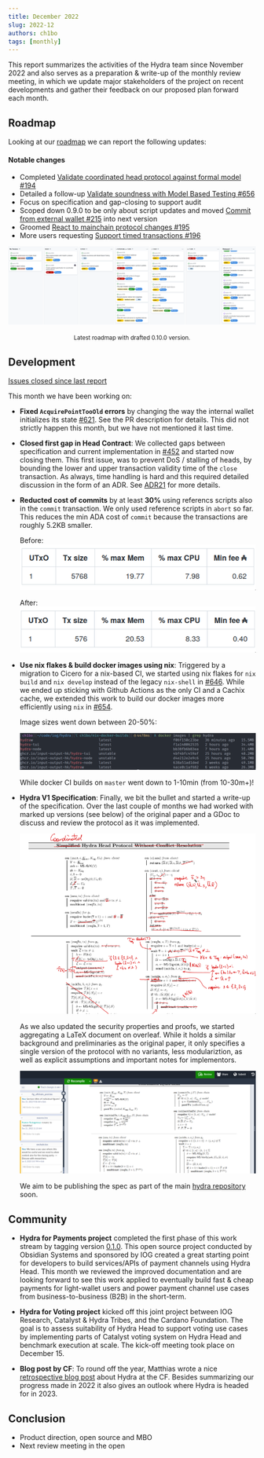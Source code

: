 ```yaml
---
title: December 2022
slug: 2022-12
authors: ch1bo
tags: [monthly]
---
```


This report summarizes the activities of the Hydra team since November 2022 and also serves as a preparation & write-up of the monthly review meeting, in which we update major stakeholders of the project on recent developments and gather their feedback on our proposed plan forward each month.

## Roadmap

Looking at our [roadmap](https://github.com/orgs/input-output-hk/projects/21) we can report the following updates:

#### Notable changes

- Completed [Validate coordinated head protocol against formal model #194 ](https://github.com/input-output-hk/hydra/issues/194) 
- Detailed a follow-up [Validate soundness with Model Based Testing #656](https://github.com/input-output-hk/hydra/issues/656)
- Focus on specification and gap-closing to support audit
- Scoped down 0.9.0 to be only about script updates and moved [Commit from external wallet #215](https://github.com/input-output-hk/hydra/issues/215) into next version
- Groomed [React to mainchain protocol changes #195](https://github.com/input-output-hk/hydra/issues/195)
- More users requesting [Support timed transactions #196](https://github.com/input-output-hk/hydra/issues/196)
  
![](./img/2022-12-roadmap.png)
<small><center>
Latest roadmap with drafted 0.10.0 version.
</center></small>

## Development

[Issues closed since last report](https://github.com/input-output-hk/hydra/issues?q=is%3Aclosed+sort%3Aupdated-desc+closed%3A2022-11-30..2022-12-31)

This month we have been working on:

- **Fixed `AcquirePointTooOld` errors** by changing the way the internal wallet
  initializes its state
  [#621](https://github.com/input-output-hk/hydra/pull/621). See the PR
  description for details. This did not strictly happen this month, but we have
  not mentioned it last time. 

- **Closed first gap in Head Contract**: We collected gaps between specification
  and current implementation in
  [#452](https://github.com/input-output-hk/hydra/issues/452) and started now
  closing them. This first issue, was to prevent DoS / stalling of heads, by
  bounding the lower and upper transaction validity time of the `close`
  transaction. As always, time handling is hard and this required detailed
  discussion in the form of an ADR. See
  [ADR21](https://hydra.family/head-protocol/adr/21) for more details.

- **Reducted cost of commits** by at least **30%** using referencs scripts also
  in the `commit` transaction. We only used reference scripts in `abort` so far.
  This reduces the min ADA cost of `commit` because the transactions are roughly
  5.2KB smaller.

  Before:
  ![](./img/2022-12-commit.png)

  After:
  ![](./img/2022-12-commit-new.png)
  
- **Use nix flakes & build docker images using nix**: Triggered by a migration
  to Cicero for a nix-based CI, we started using nix flakes for `nix build` and
  `nix develop` instead of the legacy `nix-shell` in
  [#646](https://github.com/input-output-hk/hydra/pull/646). While we ended up
  sticking with Github Actions as the only CI and a Cachix cache, we extended
  this work to build our docker images more efficiently using `nix` in
  [#654](https://github.com/input-output-hk/hydra/pull/654).

  Image sizes went down between 20-50%:

  ![](./img/2022-12-docker-images.png)
  
  While docker CI builds on `master` went down to 1-10min (from 10-30m+)!

- **Hydra V1 Specification**: Finally, we bit the bullet and started a write-up
  of the specification. Over the last couple of months we had worked with marked
  up versions (see below) of the original paper and a GDoc to discuss and review
  the protocol as it was implemented.


  ![](./img/2022-12-marked-up-paper.png)
  
  As we also updated the security properties and proofs, we started aggregating
  a LaTeX document on overleaf. While it holds a similar background and
  preliminaries as the original paper, it only specifies a single version of the
  protocol with no variants, less modulariztion, as well as explicit assumptions
  and important notes for implementors.
  
  ![](./img/2022-12-spec-overleaf.png)

  We aim to be publishing the spec as part of the main [hydra repository](https://github.com/input-output-hk/hydra) soon.

## Community

- **Hydra for Payments project** completed the first phase of this work stream
  by tagging version [0.1.0](https://github.com/obsidiansystems/hydra-pay/releases/tag/v0.1.0).
  This open source project conducted by Obsidian Systems and sponsored by IOG
  created a great starting point for developers to build services/APIs of
  payment channels using Hydra Head. This month we reviewed the improved
  documentation and are looking forward to see this work applied to eventually
  build fast & cheap payments for light-wallet users and power payment channel
  use cases from business-to-business (B2B) in the short-term.

- **Hydra for Voting project** kicked off this joint project between IOG
  Research, Catalyst & Hydra Tribes, and the Cardano Foundation. The goal is to
  assess suitability of Hydra Head to support voting use cases by implementing
  parts of Catalyst voting system on Hydra Head and benchmark execution at
  scale. The kick-off meeting took place on December 15.
    
- **Blog post by CF**: To round off the year, Matthias wrote a nice
  [retrospective blog
  post](https://cardanofoundation.org/en/news/hydra-head-protocol-an-open-source-solution-for-scalability/)
  about Hydra at the CF. Besides summarizing our progress made in 2022 it also
  gives an outlook where Hydra is headed for in 2023.

## Conclusion

- Product direction, open source and MBO
- Next review meeting in the open
